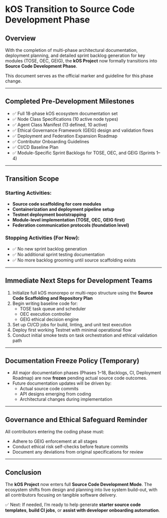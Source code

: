 # kOS Transition to Source Code Development Phase

## Overview
With the completion of multi-phase architectural documentation, deployment planning, and detailed sprint backlog generation for key modules (TOSE, OEC, GEIG), the **kOS Project** now formally transitions into **Source Code Development Phase**.

This document serves as the official marker and guideline for this phase change.

---

## Completed Pre-Development Milestones

- ✅ Full 18-phase kOS ecosystem documentation set
- ✅ Node Class Specifications (10 active node types)
- ✅ Agent Class Manifest (13 defined, 10 active)
- ✅ Ethical Governance Framework (GEIG) design and validation flows
- ✅ Deployment and Federation Expansion Roadmap
- ✅ Contributor Onboarding Guidelines
- ✅ CI/CD Baseline Plan
- ✅ Module-Specific Sprint Backlogs for TOSE, OEC, and GEIG (Sprints 1–4)

---

## Transition Scope

### Starting Activities:
- **Source code scaffolding for core modules**
- **Containerization and deployment pipeline setup**
- **Testnet deployment bootstrapping**
- **Module-level implementation (TOSE, OEC, GEIG first)**
- **Federation communication protocols (foundation level)**

### Stopping Activities (For Now):
- ✅ No new sprint backlog generation
- ✅ No additional sprint testing documentation
- ✅ No more backlog grooming until source scaffolding exists

---

## Immediate Next Steps for Development Teams

1. Initialize full kOS monorepo or multi-repo structure using the **Source Code Scaffolding and Repository Plan**
2. Begin writing baseline code for:
   - TOSE task queue and scheduler
   - OEC execution controller
   - GEIG ethical decision engine
3. Set up CI/CD jobs for build, linting, and unit test execution
4. Deploy first working Testnet with minimal operational flow
5. Conduct initial smoke tests on task orchestration and ethical validation path

---

## Documentation Freeze Policy (Temporary)

- All major documentation phases (Phases 1–18, Backlogs, CI, Deployment Roadmap) are now **frozen** pending actual source code outcomes.
- Future documentation updates will be driven by:
  - Actual source code commits
  - API designs emerging from coding
  - Architectural changes during implementation

---

## Governance and Ethical Safeguard Reminder

All contributors entering the coding phase must:
- Adhere to GEIG enforcement at all stages
- Conduct ethical risk self-checks before feature commits
- Document any deviations from original specifications for review

---

## Conclusion
The **kOS Project** now enters full **Source Code Development Mode**. The ecosystem shifts from design and planning into live system build-out, with all contributors focusing on tangible software delivery.

✅ Next: If needed, I’m ready to help generate **starter source code templates**, **build CI jobs**, or **assist with developer onboarding automation**.

